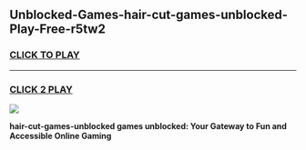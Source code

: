 
## Unblocked-Games-hair-cut-games-unblocked-Play-Free-r5tw2
<h3>
<a href="https://premium76.site?title=hair-cut-games-unblocked&ref=10A">CLICK TO PLAY</a></h3>
<hr>

<h3>
<a href="https://premium76.site?title=hair-cut-games-unblocked&ref=10A">CLICK 2 PLAY</a>
  
</h3>

<a href="https://premium76.site?title=hair-cut-games-unblocked&ref=10A"><img src="https://clearcache.store/games.png"></a>


**hair-cut-games-unblocked games unblocked: Your Gateway to Fun and Accessible Online Gaming**
